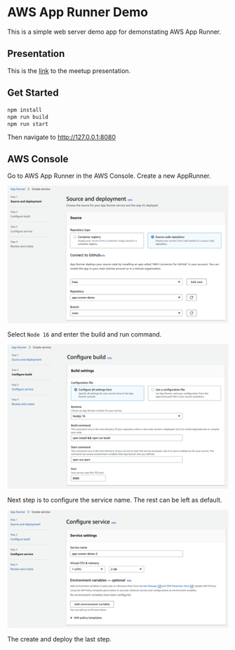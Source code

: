 # AWS App Runner Demo

This is a simple web server demo app for demonstating AWS App Runner.

## Presentation

This is the [link](https://docs.google.com/presentation/d/1CNzq3MmxR9t7b43ZXqfnOsN3bwhWcieTBAmXjsuA2os/edit?usp=sharing) to the meetup presentation.

## Get Started

```
npm install
npm run build
npm run start
```

Then navigate to http://127.0.0.1:8080

## AWS Console

Go to AWS App Runner in the AWS Console. Create a new AppRunner.

![Create App Runner](docs/create_app_runner.png)

Select `Node 16` and enter the build and run command.

![Configure App Runner](docs/config_app_runner.png)

Next step is to configure the service name. The rest can be left as default.

![Name App Runner](docs/name_app_runner.png)

The create and deploy the last step.
